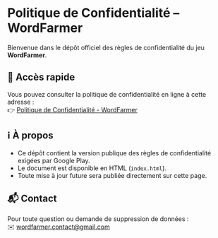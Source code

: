 # Politique de Confidentialité – WordFarmer

Bienvenue dans le dépôt officiel des règles de confidentialité du jeu **WordFarmer**.

## 🔗 Accès rapide
Vous pouvez consulter la politique de confidentialité en ligne à cette adresse :  
👉 [Politique de Confidentialité - WordFarmer](https://amnezik21.github.io/wordfarmer_privacy/)

## ℹ️ À propos
- Ce dépôt contient la version publique des règles de confidentialité exigées par Google Play.  
- Le document est disponible en HTML (`index.html`).  
- Toute mise à jour future sera publiée directement sur cette page.  

## 📬 Contact
Pour toute question ou demande de suppression de données :  
✉️ [wordfarmer.contact@gmail.com](mailto:word.farmer.contact@gmail.com)
